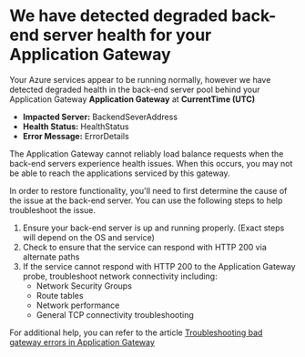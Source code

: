 <properties
	pageTitle="Degraded Backend Server Health"
	description="Application Gateway - Backend server health degraded"
	infoBubbleText="Backend server health degraded for the application gateway. See details on the right."
	service="microsoft.network"
	resource="Application Gateway"
	authors="cgeisbush"
	displayOrder="1"
	articleId="AppGwDegradedBackendServerHealthInsight"
	diagnosticScenario="AppGwChecklistInsights"
	selfHelpType="diagnostics"
	supportTopicIds="32436961,32573483,32582834"
	resourceTags=""
	productPesIds="15922"
	cloudEnvironments="public"
/>
# We have detected degraded back-end server health for your Application Gateway

<!--issueDescription-->
Your Azure services appear to be running normally, however we have detected degraded health in the back-end server pool behind your Application Gateway **<!--$GatewayName-->Application Gateway<!--/$GatewayName-->** at **<!--$CurrentTime-->CurrentTime<!--/$CurrentTime--> (UTC)** 

- **Impacted Server:** <!--$BackendSeverAddress-->BackendSeverAddress<!--/$BackendSeverAddress--> 
- **Health Status:** <!--$HealthStatus-->HealthStatus<!--/$HealthStatus-->
- **Error Message:** <!--$ErrorDetails-->ErrorDetails<!--/$ErrorDetails-->  

The Application Gateway cannot reliably load balance requests when the back-end servers experience health issues.  When this occurs, you may not be able to reach the applications serviced by this gateway.
<!--/issueDescription-->

In order to restore functionality, you'll need to first determine the cause of the issue at the back-end server.  You can use the following steps to help troubleshoot the issue. 



1. Ensure your back-end server is up and running properly. (Exact steps will depend on the OS and service)
2. Check to ensure that the service can respond with HTTP 200 via alternate paths
3. If the service cannot respond with HTTP 200 to the Application Gateway probe, troubleshoot network connectivity including:  
    - Network Security Groups
    - Route tables
    - Network performance
    - General TCP connectivity troubleshooting

For additional help, you can refer to the article [Troubleshooting bad gateway errors in Application Gateway](http://docs.microsoft.com/azure/application-gateway/application-gateway-troubleshooting-502)
